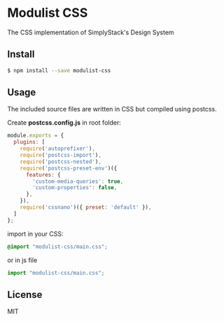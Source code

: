 # Modulist CSS

The CSS implementation of SimplyStack's Design System


## Install
```sh
$ npm install --save modulist-css
```

## Usage
The included source files are written in CSS but compiled using postcss. 

Create **postcss.config.js** in root folder:
```javascript
module.exports = {
  plugins: [
    require('autoprefixer'),
    require('postcss-import'),
    require('postcss-nested'),
    require('postcss-preset-env')({
      features: {
        'custom-media-queries': true,
        'custom-properties': false,
      },
    }),
    require('cssnano')({ preset: 'default' }),
  ]
};
```

import in your CSS:
```css
@import "modulist-css/main.css";
```

or in js file
```js
import "modulist-css/main.css";
```

## License
MIT
